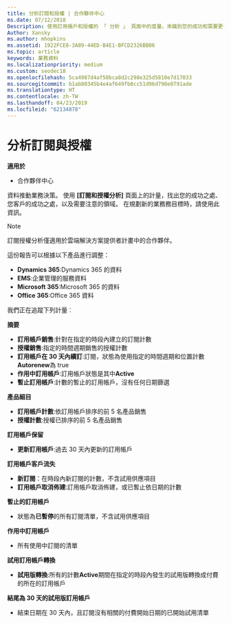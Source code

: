 ```yaml
---
title: 分析訂閱和授權 | 合作夥伴中心
ms.date: 07/12/2018
Description: 使用訂用帳戶和授權的 「 分析 」 頁面中的度量，來識別您的成功和需要更多關注的區域。
Author: Xansky
ms.author: mhopkins
ms.assetid: 1922FCE8-3A89-44ED-B4E1-BFCD2326BB06
ms.topic: article
keywords: 業務資料
ms.localizationpriority: medium
ms.custom: seodec18
ms.openlocfilehash: 5ca4987d4af50bca8d2c298e325d5810e7d17033
ms.sourcegitcommit: b1ab80345b4e4af649fb8cc51d96d798e0791ade
ms.translationtype: HT
ms.contentlocale: zh-TW
ms.lasthandoff: 04/23/2019
ms.locfileid: "62134878"
---
```

# <a name="analyze-subscriptions-and-licenses"></a>分析訂閱與授權 

**適用於**

- 合作夥伴中心

資料推動業務決策。 使用 **\[訂閱和授權分析\]** 頁面上的計量，找出您的成功之處、您客戶的成功之處，以及需要注意的領域。 在規劃新的業務務目標時，請使用此資訊。

> [!NOTE]
> 訂閱授權分析僅適用於雲端解決方案提供者計畫中的合作夥伴。


這份報告可以根據以下產品進行調整：

 - **Dynamics 365**:Dynamics 365 的資料  
 - **EMS**:企業管理的服務資料  
 - **Microsoft 365**:Microsoft 365 的資料  
 - **Office 365**:Office 365 資料  


我們正在追蹤下列計量︰

**摘要**  
 - **訂用帳戶銷售**:針對在指定的時段內建立的訂閱計數  
 - **授權銷售**:指定的時間週期銷售的授權計數   
 - **訂用帳戶在 30 天內續訂**:訂閱，狀態為使用指定的時間週期和位置計數**Autorenew**為 true
 - **作用中訂用帳戶**:訂用帳戶狀態是其中**Active**  
 - **暫止訂用帳戶**:計數的暫止的訂用帳戶，沒有任何日期篩選  

**產品細目**  
 - **訂用帳戶計數**:依訂用帳戶排序的前 5 名產品銷售  
 - **授權計數**:授權已排序的前 5 名產品銷售

**訂用帳戶保留**
 - **更新訂用帳戶**:過去 30 天內更新的訂用帳戶  

**訂用帳戶客戶流失**  
 - **新訂閱**：在時段內新訂閱的計數，不含試用供應項目  
 - **訂用帳戶取消佈建**:訂用帳戶取消佈建，或已暫止依日期的計數  

**暫止的訂用帳戶**  
 - 狀態為**已暫停**的所有訂閱清單，不含試用供應項目  
  
**作用中訂用帳戶**
 - 所有使用中訂閱的清單  

**試用訂用帳戶轉換**  
 - **試用版轉換**:所有的計數**Active**期間在指定的時段內發生的試用版轉換成付費的所在的訂用帳戶  

**結尾為 30 天的試用版訂用帳戶**  
 - 結束日期在 30 天內，且訂閱沒有相關的付費開始日期的已開始試用清單  

  